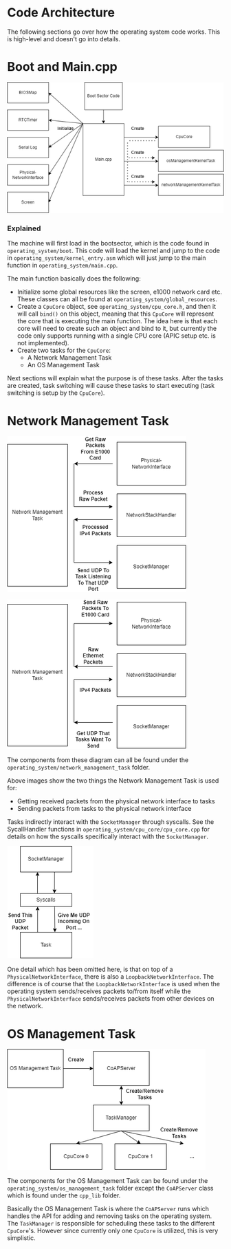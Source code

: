 # Code Architecture

The following sections go over how the operating system code works. This is high-level and doesn't go into details.

# Boot and Main.cpp

![image](images/bootsector-main-diagram.png)

### Explained

The machine will first load in the bootsector, which is the code found in  `operating_system/boot`. This code will load the kernel and jump to the code in `operating_system/kernel_entry.asm` which will just jump to the main function in `operating_system/main.cpp`.

The main function basically does the following:

- Initialize some global resources like the screen, e1000 network card etc. These classes can all be found at `operating_system/global_resources`.
- Create a `CpuCore` object, see `operating_system/cpu_core.h`, and then it will call `bind()` on this object, meaning that this `CpuCore` will represent the core that is executing the main function. The idea here is that each core will need to create such an object and bind to it, but currently the code only supports running with a single CPU core (APIC setup etc. is not implemented).
- Create two tasks for the `CpuCore`:
    - A Network Management Task
    - An OS Management Task

Next sections will explain what the purpose is of these tasks. After the tasks are created, task switching will cause these tasks to start executing (task switching is setup by the `CpuCore`).

# Network Management Task

![image](images/received-packets-diagram.png)

![image](images/send-packets-diagram.png)

The components from these diagram can all be found under the `operating_system/network_management_task` folder.

Above images show the two things the Network Management Task is used for:

- Getting received packets from the physical network interface to tasks
- Sending packets from tasks to the physical network interface

Tasks indirectly interact with the `SocketManager` through syscalls. See the SycallHandler functions in `operating_system/cpu_core/cpu_core.cpp` for details on how the syscalls specifically interact with the `SocketManager`.

![image](images/task-socketmanager.png)

One detail which has been omitted here, is that on top of a `PhysicalNetworkInterface`, there is also a `LoopbackNetworkInterface`. The difference is of course that the `LoopbackNetworkInterface` is used when the operating system sends/receives packets to/from itself while the `PhysicalNetworkInterface` sends/receives packets from other devices on the network.

# OS Management Task

![image](images/os-management-task-diagram.png)

The components for the OS Management Task can be found under the `operating_system/os_management_task` folder except the `CoAPServer` class which is found under the `cpp_lib` folder.

Basically the OS Management Task is where the `CoAPServer` runs which handles the API for adding and removing tasks on the operating system. The `TaskManager` is responsible for scheduling these tasks to the different `CpuCore`'s. However since currently only one `CpuCore` is utilized, this is very simplistic.